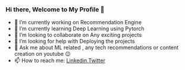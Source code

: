 ### Hi there, Welcome to My Profile 👋



- 🔭 I’m currently working on Recommendation Engine 
- 🌱 I’m currently learning Deep Learning using Pytorch
- 👯 I’m looking to collaborate on Any exciting projects
- 🤔 I’m looking for help with Deploying the projects
- 💬 Ask me about ML related , any tech recommendations or content creation on youtube 😉
- 📫 How to reach me: [Linkedin](https://www.linkedin.com/in/rahulpushpala/),[Twitter](https://twitter.com/rahuldbz95)

